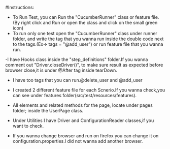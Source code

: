 #Instructions:



- To Run Test, you can Run the "CucumberRunner" class or feature file.(By right click and Run or open the class and click on the small green icon)
- To run only one test open the "CucumberRunner" class under runner folder,
 and write the tag that you wanna run inside the double code next to the tags.(Ex=> tags = "@add_user") or run feature file that you wanna run.
 
-I have Hooks class inside the "step_definitions" folder.If you wanna comment out "Driver.closeDriver()", to make sure
 result as expected before browser close,it is under @After tag inside tearDown.
 
- I have too tags that you can run.@delete_user and @add_user

- I created 2 different feature file for each Scnerio.If you wanna check,you can see under features folder(src/test/resources/features).

- All elements and related methods for the page, locate under pages folder; inside the UserPage class.

- Under Utilities I have Driver and ConfigurationReader classes,if you want to check.

- If you wanna change browser and run on firefox you can change it on configuration.properties.I did not wanna add another browser.



